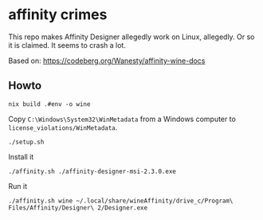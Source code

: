 # affinity crimes

This repo makes Affinity Designer allegedly work on Linux, allegedly. Or so it
is claimed. It seems to crash a lot.

Based on: https://codeberg.org/Wanesty/affinity-wine-docs

## Howto

```
nix build .#env -o wine
```

Copy `C:\Windows\System32\WinMetadata` from a Windows computer to `license_violations/WinMetadata`.

```
./setup.sh
```

Install it

```
./affinity.sh ./affinity-designer-msi-2.3.0.exe
```

Run it

```
./affinity.sh wine ~/.local/share/wineAffinity/drive_c/Program\ Files/Affinity/Designer\ 2/Designer.exe
```
